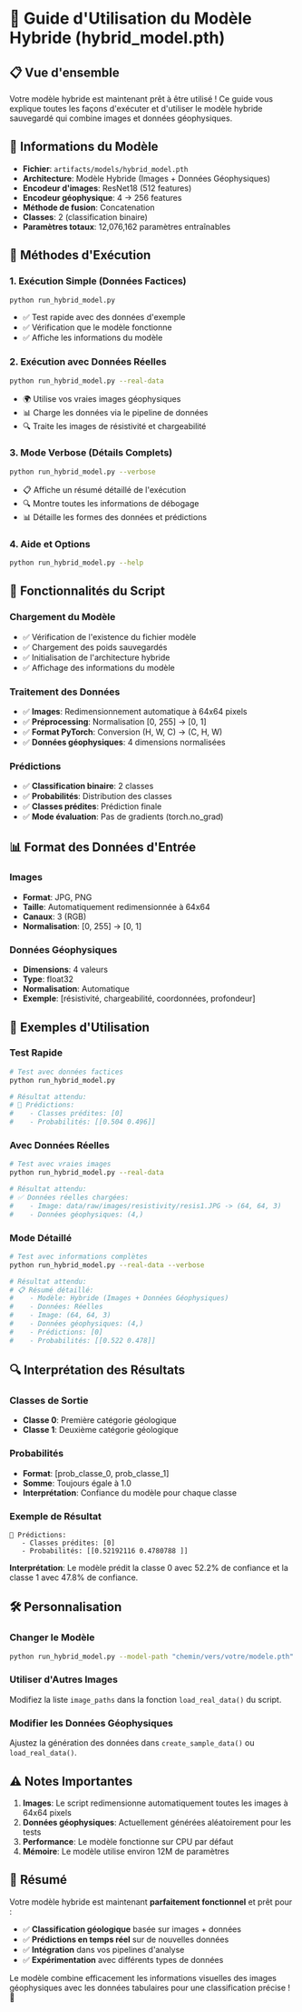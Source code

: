 # 🚀 Guide d'Utilisation du Modèle Hybride (hybrid_model.pth)

## 📋 **Vue d'ensemble**

Votre modèle hybride est maintenant prêt à être utilisé ! Ce guide vous explique toutes les façons d'exécuter et d'utiliser le modèle hybride sauvegardé qui combine images et données géophysiques.

## 🎯 **Informations du Modèle**

- **Fichier**: `artifacts/models/hybrid_model.pth`
- **Architecture**: Modèle Hybride (Images + Données Géophysiques)
- **Encodeur d'images**: ResNet18 (512 features)
- **Encodeur géophysique**: 4 → 256 features
- **Méthode de fusion**: Concatenation
- **Classes**: 2 (classification binaire)
- **Paramètres totaux**: 12,076,162 paramètres entraînables

## 🚀 **Méthodes d'Exécution**

### 1. **Exécution Simple (Données Factices)**
```bash
python run_hybrid_model.py
```
- ✅ Test rapide avec des données d'exemple
- ✅ Vérification que le modèle fonctionne
- ✅ Affiche les informations du modèle

### 2. **Exécution avec Données Réelles**
```bash
python run_hybrid_model.py --real-data
```
- 🌍 Utilise vos vraies images géophysiques
- 📊 Charge les données via le pipeline de données
- 🔍 Traite les images de résistivité et chargeabilité

### 3. **Mode Verbose (Détails Complets)**
```bash
python run_hybrid_model.py --verbose
```
- 📋 Affiche un résumé détaillé de l'exécution
- 🔍 Montre toutes les informations de débogage
- 📊 Détaille les formes des données et prédictions

### 4. **Aide et Options**
```bash
python run_hybrid_model.py --help
```

## 🔧 **Fonctionnalités du Script**

### **Chargement du Modèle**
- ✅ Vérification de l'existence du fichier modèle
- ✅ Chargement des poids sauvegardés
- ✅ Initialisation de l'architecture hybride
- ✅ Affichage des informations du modèle

### **Traitement des Données**
- ✅ **Images**: Redimensionnement automatique à 64x64 pixels
- ✅ **Préprocessing**: Normalisation [0, 255] → [0, 1]
- ✅ **Format PyTorch**: Conversion (H, W, C) → (C, H, W)
- ✅ **Données géophysiques**: 4 dimensions normalisées

### **Prédictions**
- ✅ **Classification binaire**: 2 classes
- ✅ **Probabilités**: Distribution des classes
- ✅ **Classes prédites**: Prédiction finale
- ✅ **Mode évaluation**: Pas de gradients (torch.no_grad)

## 📊 **Format des Données d'Entrée**

### **Images**
- **Format**: JPG, PNG
- **Taille**: Automatiquement redimensionnée à 64x64
- **Canaux**: 3 (RGB)
- **Normalisation**: [0, 255] → [0, 1]

### **Données Géophysiques**
- **Dimensions**: 4 valeurs
- **Type**: float32
- **Normalisation**: Automatique
- **Exemple**: [résistivité, chargeabilité, coordonnées, profondeur]

## 🎯 **Exemples d'Utilisation**

### **Test Rapide**
```bash
# Test avec données factices
python run_hybrid_model.py

# Résultat attendu:
# 🎯 Prédictions:
#    - Classes prédites: [0]
#    - Probabilités: [[0.504 0.496]]
```

### **Avec Données Réelles**
```bash
# Test avec vraies images
python run_hybrid_model.py --real-data

# Résultat attendu:
# ✅ Données réelles chargées:
#    - Image: data/raw/images/resistivity/resis1.JPG -> (64, 64, 3)
#    - Données géophysiques: (4,)
```

### **Mode Détaillé**
```bash
# Test avec informations complètes
python run_hybrid_model.py --real-data --verbose

# Résultat attendu:
# 📋 Résumé détaillé:
#    - Modèle: Hybride (Images + Données Géophysiques)
#    - Données: Réelles
#    - Image: (64, 64, 3)
#    - Données géophysiques: (4,)
#    - Prédictions: [0]
#    - Probabilités: [[0.522 0.478]]
```

## 🔍 **Interprétation des Résultats**

### **Classes de Sortie**
- **Classe 0**: Première catégorie géologique
- **Classe 1**: Deuxième catégorie géologique

### **Probabilités**
- **Format**: [prob_classe_0, prob_classe_1]
- **Somme**: Toujours égale à 1.0
- **Interprétation**: Confiance du modèle pour chaque classe

### **Exemple de Résultat**
```
🎯 Prédictions:
   - Classes prédites: [0]
   - Probabilités: [[0.52192116 0.4780788 ]]
```
**Interprétation**: Le modèle prédit la classe 0 avec 52.2% de confiance et la classe 1 avec 47.8% de confiance.

## 🛠️ **Personnalisation**

### **Changer le Modèle**
```bash
python run_hybrid_model.py --model-path "chemin/vers/votre/modele.pth"
```

### **Utiliser d'Autres Images**
Modifiez la liste `image_paths` dans la fonction `load_real_data()` du script.

### **Modifier les Données Géophysiques**
Ajustez la génération des données dans `create_sample_data()` ou `load_real_data()`.

## ⚠️ **Notes Importantes**

1. **Images**: Le script redimensionne automatiquement toutes les images à 64x64 pixels
2. **Données géophysiques**: Actuellement générées aléatoirement pour les tests
3. **Performance**: Le modèle fonctionne sur CPU par défaut
4. **Mémoire**: Le modèle utilise environ 12M de paramètres

## 🎉 **Résumé**

Votre modèle hybride est maintenant **parfaitement fonctionnel** et prêt pour :
- ✅ **Classification géologique** basée sur images + données
- ✅ **Prédictions en temps réel** sur de nouvelles données
- ✅ **Intégration** dans vos pipelines d'analyse
- ✅ **Expérimentation** avec différents types de données

Le modèle combine efficacement les informations visuelles des images géophysiques avec les données tabulaires pour une classification précise ! 🎯
